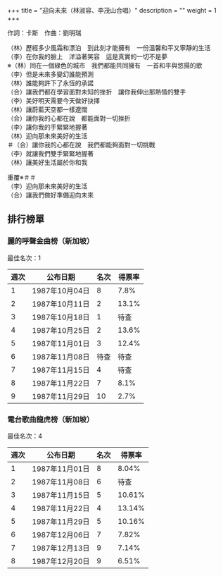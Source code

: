 +++
title = "迎向未來（林淑容、李茂山合唱）"
description = ""
weight = 1
+++

作詞：卡斯　作曲：劉明瑞

（林）歷經多少風霜和漂泊　到此刻才能擁有　一份溫馨和平又寧靜的生活  
（李）在你我的臉上　洋溢著笑容　這是真實的一切不是夢  
※（林）同在一個綠色的城市　我們都能共同擁有　一首和平與悠揚的歌  
（李）但是未來多變幻誰能預測  
（林）誰能夠許下了永恆的承諾  
（合）讓我們都在學習面對未知的挫折　讓你我伸出那熱情的雙手  
（李）美好明天需要今天做好抉擇  
（林）讓蔚藍天空都一樣遼闊  
（合）讓你我的心都在說　都能面對一切挫折  
（李）讓你我的手緊緊地握著  
（林）迎向那未來美好的生活  
＃（合）讓你我的心都在說　我們都能夠面對一切挑戰  
（李）就讓我們雙手緊緊地握著  
（林）讓美好生活屬於你和我  

重覆※＃＃  
（李）迎向那未來美好的生活  
（合）讓我們做好準備迎向未來  


## 排行榜單
### 麗的呼聲金曲榜（新加坡）

最佳名次：1

週次  | 公布日期  | 名次 | 得票率 
--------------|-------|------|------
1   | 1987年10月04日 |  8 |   7.8% 
2   | 1987年10月11日 |  2 |   13.1% 
3   | 1987年10月18日 |  1 |   待查 
4   | 1987年10月25日 |  2 |   13.6% 
5   | 1987年11月01日 |  3 |   12.4% 
6   | 1987年11月08日 |  待查 |   待查 
7   | 1987年11月15日 |  4 |   待查 
8   | 1987年11月22日 |  7 |   8.1% 
9   | 1987年11月29日 |  10 |   2.7% 

### 電台歌曲龍虎榜（新加坡）

最佳名次：4

週次  | 公布日期  | 名次 | 得票率 
--------------|-------|------|------
1   | 1987年11月01日 |  8 |   8.04% 
2   | 1987年11月08日 |  6 |   待查
3   | 1987年11月15日 |  5 |   10.61% 
4   | 1987年11月22日 |  4 |   13.14% 
5   | 1987年11月29日 |  5 |   10.16% 
6   | 1987年12月06日 |  7 |   7.82%  
7   | 1987年12月13日 |  9 |   7.14% 
8   | 1987年12月20日 |  9 |   6.51%
